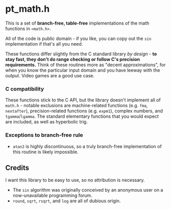 # pt_math.h
This is a set of **branch-free, table-free** implementations of the math functions in `<math.h>`.

All of the code is public domain - if you like, you can copy out the `sin` implementation if that's all you need.

These functions differ slightly from the C standard library *by design* - **to stay fast, they don't do range checking or follow C's precision requirements.** Think of these routines more as "decent approximations", for when you know the particular input domain and you have leeway with the output. Video games are a good use case.

### C compatibility
These functions stick to the C API, but the library doesn't implement all of `math.h` - notable exclusions are machine-related functions (e.g. `fma`, `nextafter`), precision-related functions (e.g. `expm1`), complex numbers, and `tgamma`/`lgamma`. The standard elementary functions that you would expect are included, as well as hyperbolic trig.

### Exceptions to branch-free rule
- `atan2` is highly discontinuous, so a truly branch-free implementation of this routine is likely impossible.

## Credits
I want this library to be easy to use, so no attribution is necessary.
- The `sin` algorithm was originally conceived by an anonymous user on a now-unavailable programming forum.
- `round`, `sqrt`, `rsqrt`, and `log` are all of dubious origin.
